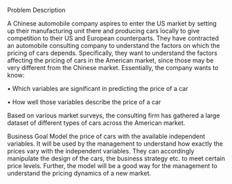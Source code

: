 Problem Description

A Chinese automobile company aspires to enter the US market by setting up their manufacturing unit there and producing cars locally to give competition to their US and European counterparts. They have contracted an automobile consulting company to understand the factors on which
the pricing of cars depends. Specifically, they want to understand the factors affecting the pricing of cars in the American market, since those may be very different from the Chinese market. Essentially, the company wants to know:

• Which variables are significant in predicting the price of a car

• How well those variables describe the price of a car

Based on various market surveys, the consulting firm has gathered a large dataset of different types of cars across the American market.

Business Goal
Model the price of cars with the available independent variables. It will be used by the management to understand how exactly the prices vary with the independent variables. They can accordingly manipulate the design of the cars, the business strategy etc. to
meet certain price levels. Further, the model will be a good way for the management to understand the pricing dynamics of a new market.
